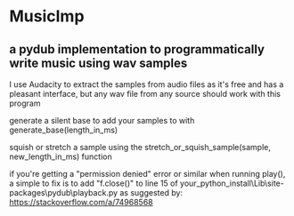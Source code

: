 # MusicImp
## a pydub implementation to programmatically write music using wav samples

I use Audacity to extract the samples from audio files as it's free and has a pleasant interface, but any wav file from any source should work with this program

generate a silent base to add your samples to with generate_base(length_in_ms)

squish or stretch a sample using the stretch_or_squish_sample(sample, new_length_in_ms) function

if you're getting a "permission denied" error or similar when running play(), a simple to fix is to add "f.close()" to line 15 of your_python_install\Lib\site-packages\pydub\playback.py
	as suggested by: https://stackoverflow.com/a/74968568
